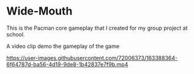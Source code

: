 # Wide-Mouth
This is the Pacman core gameplay that I created for my group project at school. 

A video clip demo the gameplay of the game

https://user-images.githubusercontent.com/72006373/163388364-6f64787d-ba56-4d19-9de8-1b42837e7f9b.mp4


